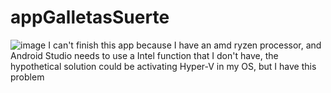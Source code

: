 # appGalletasSuerte

![image](https://i.ibb.co/m6SKwjp/1.png)
I can't finish this app because I have an amd ryzen processor, and Android Studio needs to use a Intel function that I don't have, the hypothetical solution could be activating Hyper-V in my OS, but I have this problem 
